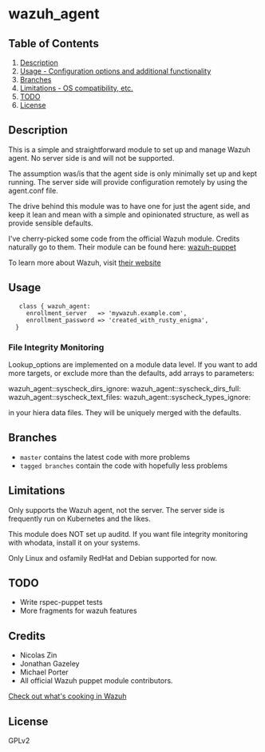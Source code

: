 # wazuh_agent

## Table of Contents

1. [Description](#description)
1. [Usage - Configuration options and additional functionality](#usage)
1. [Branches](#branches)
1. [Limitations - OS compatibility, etc.](#limitations)
1. [TODO](#todo)
1. [License](#license)

## Description

This is a simple and straightforward module to set up and manage Wazuh
agent. No server side is and will not be supported.

The assumption was/is that the agent side is only minimally set up and kept running. The server side will provide configuration remotely by using the agent.conf file.

The drive behind this module was to have one for just the agent side, and keep it lean and mean with a simple and opinionated structure, as well as provide sensible defaults.

I've cherry-picked some code from the official Wazuh module. Credits 
naturally go to them. Their module can be found here: [wazuh-puppet](https://github.com/wazuh/wazuh-puppet)

To learn more about Wazuh, visit [their website](https://wazuh.com)

## Usage

```
   class { wazuh_agent:
     enrollment_server   => 'mywazuh.example.com',
     enrollment_password => 'created_with_rusty_enigma',
  }
```

### File Integrity Monitoring

Lookup_options are implemented on a module data level. If you want to add more targets, or exclude more than the defaults, add arrays to parameters:

wazuh_agent::syscheck_dirs_ignore:
wazuh_agent::syscheck_dirs_full:
wazuh_agent::syscheck_text_files:
wazuh_agent::syscheck_types_ignore:

in your hiera data files. They will be uniquely merged with the defaults.

## Branches

* ```master``` contains the latest code with more problems
* ```tagged branches``` contain the code with hopefully less problems

## Limitations

Only supports the Wazuh agent, not the server. The server side is frequently run
on Kubernetes and the likes.

This module does NOT set up auditd. If you want file integrity monitoring with whodata,
install it on your systems.

Only Linux and osfamily RedHat and Debian supported for now.

## TODO

* Write rspec-puppet tests
* More fragments for wazuh features

## Credits

* Nicolas Zin
* Jonathan Gazeley
* Michael Porter
* All official Wazuh puppet module contributors.

[Check out what's cooking in Wazuh](https://wazuh.com)

## License

GPLv2


